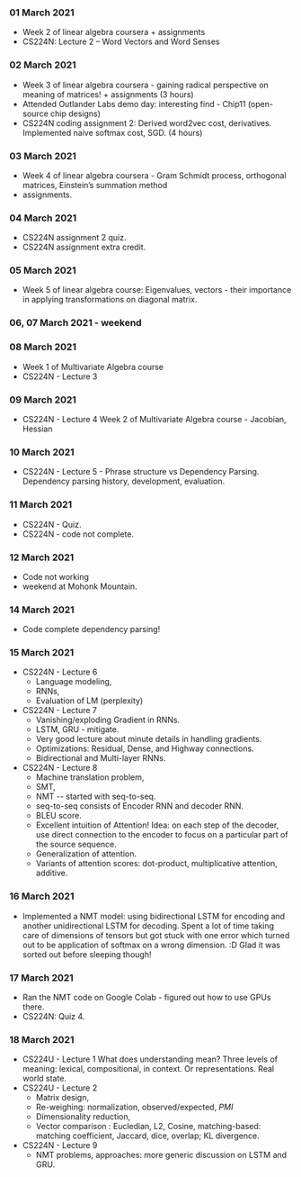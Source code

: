 ### 01 March 2021
  - Week 2 of linear algebra coursera + assignments
  - CS224N: Lecture 2 – Word Vectors and Word Senses

### 02 March 2021
  - Week 3 of linear algebra coursera - gaining radical perspective on meaning of matrices! + assignments (3 hours)
  - Attended Outlander Labs demo day: interesting find - Chip11 (open-source chip designs)
  - CS224N coding assignment 2: Derived word2vec cost, derivatives. Implemented naive softmax cost, SGD. (4 hours)

### 03 March 2021
- Week 4 of linear algebra coursera - Gram Schmidt process, orthogonal matrices, Einstein’s summation method
- assignments.

### 04 March 2021
- CS224N assignment 2 quiz.
- CS224N assignment extra credit.

### 05 March 2021
- Week 5 of linear algebra course: Eigenvalues, vectors - their importance in applying transformations on diagonal matrix.

### 06, 07 March 2021 - weekend

### 08 March 2021
- Week 1 of Multivariate Algebra course
- CS224N - Lecture 3

### 09 March 2021
- CS224N - Lecture 4
Week 2 of Multivariate Algebra course - Jacobian, Hessian

### 10 March 2021
- CS224N - Lecture 5 - Phrase structure vs Dependency Parsing. Dependency parsing history, development, evaluation.

### 11 March 2021
- CS224N - Quiz.
- CS224N - code not complete.

### 12 March 2021
- Code not working
- weekend at Mohonk Mountain.

### 14 March 2021
- Code complete dependency parsing!

### 15 March 2021
- CS224N - Lecture 6
    - Language modeling,
    - RNNs,
    - Evaluation of LM (perplexity)
- CS224N - Lecture 7
    - Vanishing/exploding Gradient in RNNs.
    - LSTM, GRU - mitigate.
    - Very good lecture about minute details in handling gradients.
    - Optimizations: Residual, Dense, and Highway connections.
    - Bidirectional and Multi-layer RNNs.
- CS224N - Lecture 8
    - Machine translation problem,
    - SMT,
    - NMT -- started with seq-to-seq.
    - seq-to-seq consists of Encoder RNN and decoder RNN.
    - BLEU score.
    - Excellent intuition of Attention! Idea: on each step of the decoder, use direct connection to the encoder to focus on a particular part of the source sequence.
    - Generalization of attention.
    - Variants of attention scores: dot-product, multiplicative attention, additive.

### 16 March 2021
- Implemented a NMT model: using bidirectional LSTM for encoding and another unidirectional LSTM for decoding. Spent a lot of time taking care of dimensions of tensors but got stuck with one error which turned out to be application of softmax on a wrong dimension. :D Glad it was sorted out before sleeping though!

### 17 March 2021
- Ran the NMT code on Google Colab - figured out how to use GPUs there.
- CS224N: Quiz 4.

### 18 March 2021
- CS224U - Lecture 1
  What does understanding mean? Three levels of meaning: lexical, compositional, in context. Or representations. Real world state.  
- CS224U - Lecture 2
  - Matrix design,
  - Re-weighing: normalization, observed/expected, *PMI*
  - Dimensionality reduction,
  - Vector comparison : Eucledian, L2, Cosine, matching-based: matching coefficient, Jaccard, dice, overlap; KL divergence.
- CS224N - Lecture 9
  - NMT problems, approaches: more generic discussion on LSTM and GRU.
